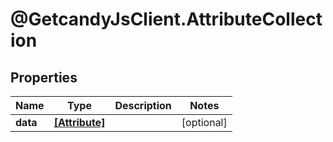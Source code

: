 # @GetcandyJsClient.AttributeCollection

## Properties

Name | Type | Description | Notes
------------ | ------------- | ------------- | -------------
**data** | [**[Attribute]**](Attribute.md) |  | [optional] 


